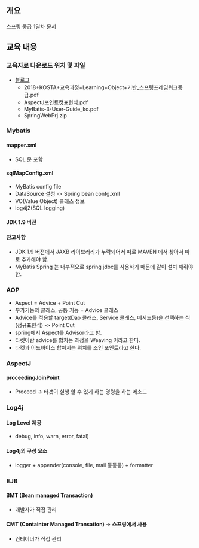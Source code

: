 ## 개요
스프링 중급 1일차 문서

## 교육 내용
### 교육자료 다운로드 위치 및 파일
* [블로그](https://blog.naver.com/vega2k)
    * 2018+KOSTA+교육과정+Learning+Object+기반_스프링프레임워크중급.pdf
    * AspectJ포인트컷표현식.pdf
    * MyBatis-3-User-Guide_ko.pdf
    * SpringWebPrj.zip

### Mybatis
#### mapper.xml
* SQL 문 포함
#### sqlMapConfig.xml
* MyBatis config file
* DataSource 설정 -> Spring bean confg.xml
* VO(Value Object) 클래스 정보
* log4j2(SQL logging)
#### JDK 1.9 버전
#### 참고사항
* JDK 1.9 버전에서 JAXB 라이브러리가 누락되어서 따로 MAVEN 에서 찾아서 따로 추가해야 함.
* MyBatis Spring 는 내부적으로 spring jdbc를 사용하기 때문에 같이 설치 해줘야 함.

### AOP
* Aspect = Advice + Point Cut
* 부가기능의 클래스, 공통 기능 = Advice 클래스
* Advice를 적용할 target(Dao 클래스, Service 클래스, 메서드등)을 선택하는 식(정규표현식) -> Point Cut
* spring에서 Aspect를 Advisor라고 함.
* 타켓이랑 advice를 합치는 과정을 Weaving 이라고 한다.
* 타켓과 어드바이스 합쳐지는 위치를 조인 포인트라고 한다.

### AspectJ
#### proceedingJoinPoint
* Proceed -> 타갯이 실행 할 수 있게 하는 명령을 하는 메소드

### Log4j
#### Log Level 제공
* debug, info, warn, error, fatal)
#### Log4j의 구성 요소
* logger + appender(console, file, mail 등등등) + formatter

### EJB
#### BMT (Bean managed Transaction)
* 개발자가 직접 관리
#### CMT (Containter Managed Transation) -> 스프링에서 사용
* 컨테이너가 직접 관리